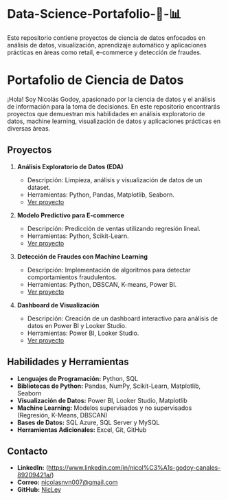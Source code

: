 # Data-Science-Portafolio-🧠-📊
Este repositorio contiene proyectos de ciencia de datos enfocados en análisis de datos, visualización, aprendizaje automático y aplicaciones prácticas en áreas como retail, e-commerce y detección de fraudes.
# Portafolio de Ciencia de Datos
¡Hola! Soy Nicolás Godoy, apasionado por la ciencia de datos y el análisis de información para la toma de decisiones. En este repositorio encontrarás proyectos que demuestran mis habilidades en análisis exploratorio de datos, machine learning, visualización de datos y aplicaciones prácticas en diversas áreas.
## Proyectos
1. **Análisis Exploratorio de Datos (EDA)**
   - Descripción: Limpieza, análisis y visualización de datos de un dataset.
   - Herramientas: Python, Pandas, Matplotlib, Seaborn.
   - [Ver proyecto](./proyectos/EDA/)

2. **Modelo Predictivo para E-commerce**
   - Descripción: Predicción de ventas utilizando regresión lineal.
   - Herramientas: Python, Scikit-Learn.
   - [Ver proyecto](./Proyectos-Machine-Learning/MP2.ipynb/)

3. **Detección de Fraudes con Machine Learning**
   - Descripción: Implementación de algoritmos para detectar comportamientos fraudulentos.
   - Herramientas: Python, DBSCAN, K-means, Power BI.
   - [Ver proyecto](./proyectos/fraud_detection/)

4. **Dashboard de Visualización**
   - Descripción: Creación de un dashboard interactivo para análisis de datos en Power BI y Looker Studio.
   - Herramientas: Power BI, Looker Studio.
   - [Ver proyecto](./proyectos/visualization_dashboard/)
## Habilidades y Herramientas
- **Lenguajes de Programación:** Python, SQL
- **Bibliotecas de Python:** Pandas, NumPy, Scikit-Learn, Matplotlib, Seaborn
- **Visualización de Datos:** Power BI, Looker Studio, Matplotlib
- **Machine Learning:** Modelos supervisados y no supervisados (Regresión, K-Means, DBSCAN)
- **Bases de Datos:** SQL Azure, SQL Server y MySQL
- **Herramientas Adicionales:** Excel, Git, GitHub
## Contacto
- **LinkedIn:** (https://www.linkedin.com/in/nicol%C3%A1s-godoy-canales-89209421a/)
- **Correo:** nicolasnvn007@gmail.com
- **GitHub:** [NicLey](https://github.com/NicLey)

